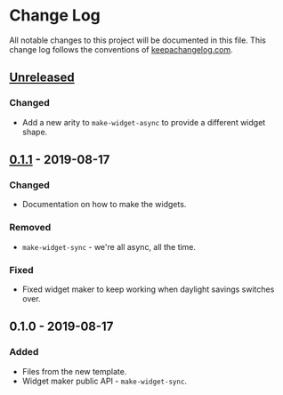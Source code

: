 # Change Log
All notable changes to this project will be documented in this file. This change log follows the conventions of [keepachangelog.com](http://keepachangelog.com/).

## [Unreleased]
### Changed
- Add a new arity to `make-widget-async` to provide a different widget shape.

## [0.1.1] - 2019-08-17
### Changed
- Documentation on how to make the widgets.

### Removed
- `make-widget-sync` - we're all async, all the time.

### Fixed
- Fixed widget maker to keep working when daylight savings switches over.

## 0.1.0 - 2019-08-17
### Added
- Files from the new template.
- Widget maker public API - `make-widget-sync`.

[Unreleased]: https://github.com/your-name/clojure-bank/compare/0.1.1...HEAD
[0.1.1]: https://github.com/your-name/clojure-bank/compare/0.1.0...0.1.1
